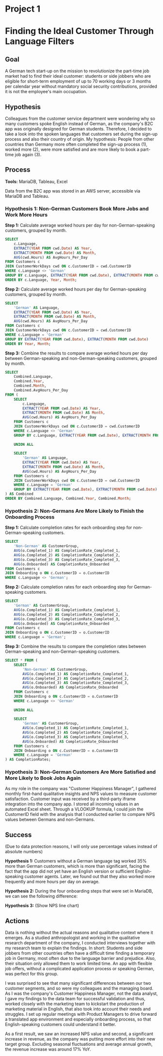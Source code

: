 # Project 1
# Finding the Ideal Customer Through Language Filters

## Goal

A German tech start-up on the mission to revolutionize the part-time job market had to find their ideal customer: students or side jobbers who are eligible for short-term employment of up to 70 working days or 3 months per calendar year without mandatory social security contributions, provided it is not the employee's main occupation.

## Hypothesis

Colleagues from the customer service department were wondering why so many customers spoke English instead of German, as the company's B2C app was originally designed for German students. Therefore, I decided to take a look into the spoken languages that customers set during the sign-up process and also their country of origin. My hypothesis: People from other countries than Germany more often completed the sign-up process (1), worked more (2), were more satisfied and are more likely to book a part-time job again (3).

## Process

**Tools:** MariaDB, Tableau, Excel

Data from the B2C app was stored in an AWS server, accessible via MariaDB and Tableau.

### Hypothesis 1: Non-German Customers Book More Jobs and Work More Hours

**Step 1:** Calculate average worked hours per day for non-German-speaking customers, grouped by month.

```sql
SELECT 
    c.Language, 
    EXTRACT(YEAR FROM cwd.Date) AS Year,
    EXTRACT(MONTH FROM cwd.Date) AS Month,
    AVG(cwd.Hours) AS AvgHours_Per_Day
FROM Customers c
JOIN CustomerWorkDays cwd ON c.CustomerID = cwd.CustomerID
WHERE c.Language <> 'German'
GROUP BY c.Language, EXTRACT(YEAR FROM cwd.Date), EXTRACT(MONTH FROM cwd.Date)
ORDER BY c.Language, Year, Month;
```

**Step 2:** Calculate average worked hours per day for German-speaking customers, grouped by month.

```sql
SELECT 
    'German' AS Language,
    EXTRACT(YEAR FROM cwd.Date) AS Year,
    EXTRACT(MONTH FROM cwd.Date) AS Month,
    AVG(cwd.Hours) AS AvgHours_Per_Day
FROM Customers c
JOIN CustomerWorkDays cwd ON c.CustomerID = cwd.CustomerID
WHERE c.Language = 'German'
GROUP BY EXTRACT(YEAR FROM cwd.Date), EXTRACT(MONTH FROM cwd.Date)
ORDER BY Year, Month;
```

**Step 3:** Combine the results to compare average worked hours per day between German-speaking and non-German-speaking customers, grouped by month.

```sql
SELECT 
    Combined.Language,
    Combined.Year,
    Combined.Month,
    Combined.AvgHours_Per_Day
FROM (
    SELECT 
        c.Language, 
        EXTRACT(YEAR FROM cwd.Date) AS Year,
        EXTRACT(MONTH FROM cwd.Date) AS Month,
        AVG(cwd.Hours) AS AvgHours_Per_Day
    FROM Customers c
    JOIN CustomerWorkDays cwd ON c.CustomerID = cwd.CustomerID
    WHERE c.Language <> 'German'
    GROUP BY c.Language, EXTRACT(YEAR FROM cwd.Date), EXTRACT(MONTH FROM cwd.Date)
    
    UNION ALL
    
    SELECT 
        'German' AS Language,
        EXTRACT(YEAR FROM cwd.Date) AS Year,
        EXTRACT(MONTH FROM cwd.Date) AS Month,
        AVG(cwd.Hours) AS AvgHours_Per_Day
    FROM Customers c
    JOIN CustomerWorkDays cwd ON c.CustomerID = cwd.CustomerID
    WHERE c.Language = 'German'
    GROUP BY EXTRACT(YEAR FROM cwd.Date), EXTRACT(MONTH FROM cwd.Date)
) AS Combined
ORDER BY Combined.Language, Combined.Year, Combined.Month;
```

### Hypothesis 2: Non-Germans Are More Likely to Finish the Onboarding Process

**Step 1:** Calculate completion rates for each onboarding step for non-German-speaking customers.

```sql
SELECT 
    'Non-German' AS CustomerGroup,
    AVG(o.Completed_1) AS CompletionRate_Completed_1,
    AVG(o.Completed_2) AS CompletionRate_Completed_2,
    AVG(o.Completed_3) AS CompletionRate_Completed_3,
    AVG(o.Onboarded) AS CompletionRate_Onboarded
FROM Customers c
JOIN Onboarding o ON c.CustomerID = o.CustomerID
WHERE c.Language <> 'German';
```

**Step 2:** Calculate completion rates for each onboarding step for German-speaking customers.

```sql
SELECT 
    'German' AS CustomerGroup,
    AVG(o.Completed_1) AS CompletionRate_Completed_1,
    AVG(o.Completed_2) AS CompletionRate_Completed_2,
    AVG(o.Completed_3) AS CompletionRate_Completed_3,
    AVG(o.Onboarded) AS CompletionRate_Onboarded
FROM Customers c
JOIN Onboarding o ON c.CustomerID = o.CustomerID
WHERE c.Language = 'German';
```

**Step 3:** Combine the results to compare the completion rates between German-speaking and non-German-speaking customers.

```sql
SELECT * FROM (
    SELECT 
        'Non-German' AS CustomerGroup,
        AVG(o.Completed_1) AS CompletionRate_Completed_1,
        AVG(o.Completed_2) AS CompletionRate_Completed_2,
        AVG(o.Completed_3) AS CompletionRate_Completed_3,
        AVG(o.Onboarded) AS CompletionRate_Onboarded
    FROM Customers c
    JOIN Onboarding o ON c.CustomerID = o.CustomerID
    WHERE c.Language <> 'German'
    
    UNION ALL
    
    SELECT 
        'German' AS CustomerGroup,
        AVG(o.Completed_1) AS CompletionRate_Completed_1,
        AVG(o.Completed_2) AS CompletionRate_Completed_2,
        AVG(o.Completed_3) AS CompletionRate_Completed_3,
        AVG(o.Onboarded) AS CompletionRate_Onboarded
    FROM Customers c
    JOIN Onboarding o ON c.CustomerID = o.CustomerID
    WHERE c.Language = 'German'
) AS CompletionRates;
```

### Hypothesis 3: Non-German Customers Are More Satisfied and More Likely to Book Jobs Again

As my role in the company was "Customer Happiness Manager", I gathered monthly first-hand qualitative insights and NPS values to measure customer satisfaction. Customer input was received by a third-party iframe integration into the company app. I stored all incoming values in an automated Excel sheet. Through a VLOOKUP formula, I could join the CustomerID field with the analysis that I conducted earlier to compare NPS values between Germans and non-Germans.

## Success

(Due to data protection reasons, I will only use percentage values instead of absolute numbers)

**Hypothesis 1:** Customers without a German language tag worked 35% more than German customers, which is more than significant, facing the fact that the app did not yet have an English version or sufficient English-speaking customer agents. Later, we found out that they also worked more frequently and more hours per day on average.

**Hypothesis 2:** During the four onboarding steps that were set in MariaDB, we can see the following difference:

**Hypothesis 3:** (Show NPS line chart)

## Actions

Data is nothing without the actual reasons and qualitative context where it emerges. As a studied anthropologist and working in the qualitative research department of the company, I conducted interviews together with my research team to explain the findings. In short: Students and side jobbers from other countries often have a difficult time finding a temporary job in Germany, most often due to the language barrier and prejudice. Also, their situation only allowed them to work limited time. An app with flexible job offers, without a complicated application process or speaking German, was perfect for this group.

I was surprised to see that many significant differences between our two customer segments, and so were my colleagues and the managing board. As I was the company's Customer Happiness Manager, not the data analyst, I gave my findings to the data team for successful validation and thus, worked closely with the marketing team to kickstart the production of marketing material in English, that also took into account their needs and struggles. I set up regular meetings with Product Managers to drive forward a translated app environment and especially onboarding process, so that English-speaking customers could understand it better.

As a first result, we saw an increased NPS value and second, a significant increase in revenue, as the company was putting more effort into their new target group. Excluding seasonal fluctuations and average annual growth, the revenue increase was around 17% YoY.
